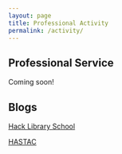 ```yaml
---
layout: page
title: Professional Activity
permalink: /activity/
---
```

## Professional Service
Coming soon!


## Blogs
[Hack Library School](http://hacklibraryschool.com/author/aszingarellisweet/)

[HASTAC](http://www.hastac.org/users/aszingarelli)
